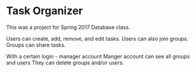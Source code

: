 # Task Organizer
This was a project for Spring 2017 Database class.

Users can create, add, remove, and edit tasks.
Users can also join groups.
Groups can share tasks.

With a certain login - manager account
Manger account can see all groups and users
They can delete groups and/or users.


